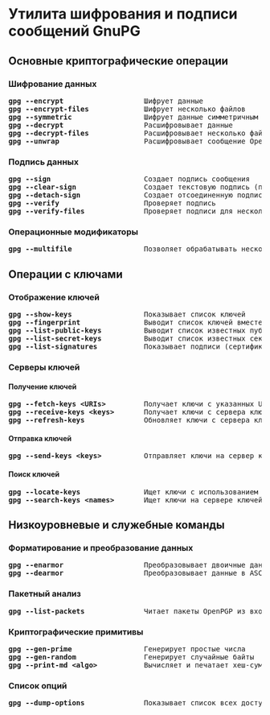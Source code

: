 # Утилита шифрования и подписи сообщений GnuPG
## Основные криптографические операции
### Шифрование данных
<pre>
<b>gpg --encrypt</b>                   Шифрует данные
<b>gpg --encrypt-files</b>             Шифрует несколько файлов
<b>gpg --symmetric</b>                 Шифрует данные симметричным шифром
<b>gpg --decrypt</b>                   Расшифровывает данные
<b>gpg --decrypt-files</b>             Расшифровывает несколько файлов
<b>gpg --unwrap</b>                    Расшифровывает сообщение OpenPGP
</pre>
### Подпись данных
<pre>
<b>gpg --sign</b>                      Создает подпись сообщения
<b>gpg --clear-sign</b>                Создает текстовую подпись (подпись внутри текста)
<b>gpg --detach-sign</b>               Создает отсоединенную подпись сообщения
<b>gpg --verify</b>                    Проверяет подпись
<b>gpg --verify-files</b>              Проверяет подписи для нескольких файлов
</pre>
### Операционные модификаторы
<pre>
<b>gpg --multifile</b>                 Позволяет обрабатывать несколько файлов одной командой
</pre>
## Операции с ключами
### Отображение ключей
<pre>
<b>gpg --show-keys</b>                 Показывает список ключей
<b>gpg --fingerprint</b>               Выводит список ключей вместе с их отпечатками
<b>gpg --list-public-keys</b>          Выводит список известных публичных ключей
<b>gpg --list-secret-keys</b>          Выводит список известных секретных ключей
<b>gpg --list-signatures</b>           Показывает подписи (сертификаты) на указанных ключах или подписи из входных данных
</pre>
### Серверы ключей
#### Получение ключей
<pre>
<b>gpg --fetch-keys &lt;URIs&gt;</b>         Получает ключи с указанных URI (например, HTTP, FTP, LDAP)
<b>gpg --receive-keys &lt;keys&gt;</b>       Получает ключи с сервера ключей
<b>gpg --refresh-keys</b>              Обновляет ключи с сервера ключей (подписи, UID и т.д.)
</pre>
#### Отправка ключей
<pre>
<b>gpg --send-keys &lt;keys&gt;</b>          Отправляет ключи на сервер ключей
</pre>
#### Поиск ключей
<pre>
<b>gpg --locate-keys</b>               Ищет ключи с использованием внешних механизмов (например, WKD, LDAP на основе UID)
<b>gpg --search-keys &lt;names&gt;</b>       Ищет ключи на сервере ключей
</pre>
## Низкоуровневые и служебные команды
### Форматирование и преобразование данных
<pre>
<b>gpg --enarmor</b>                   Преобразовывает двоичные данные в формат ASCII
<b>gpg --dearmor</b>                   Преобразовывает данные в ASCII формате обратно в двоичный формат
</pre>
### Пакетный анализ
<pre>
<b>gpg --list-packets</b>              Читает пакеты OpenPGP из входных данных и отображает их структуру
</pre>
### Криптографические примитивы
<pre>
<b>gpg --gen-prime</b>                 Генерирует простые числа
<b>gpg --gen-random</b>                Генерирует случайные байты
<b>gpg --print-md &lt;algo&gt;</b>           Вычисляет и печатает хеш-сумму входных данных с использованием указанного алгоритма
</pre>
### Список опций
<pre>
<b>gpg --dump-options</b>              Показывает список всех доступных опций и команд
</pre>
